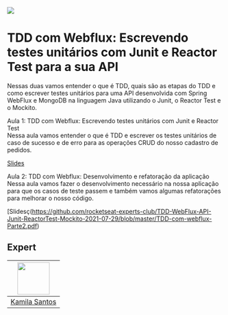 <img src="https://storage.googleapis.com/golden-wind/experts-club/capa-github.svg" />

# TDD com Webflux: Escrevendo testes unitários com Junit e Reactor Test para a sua API 


Nessas duas  vamos entender o que é TDD, quais são as etapas do TDD e como escrever testes unitários para uma API desenvolvida com Spring WebFlux e MongoDB na linguagem Java utilizando o Junit, o Reactor Test e o Mockito.


Aula 1: TDD com Webflux: Escrevendo testes unitários com Junit e Reactor Test <br>
Nessa aula vamos entender o que é TDD  e escrever os testes unitários de caso de sucesso e de erro para as operações CRUD do nosso cadastro de pedidos.

[Slides](https://github.com/rocketseat-experts-club/TDD-WebFlux-API-Junit-ReactorTest-Mockito-2021-07-29/blob/master/TDD-comWebflux-Parte1.pdf)

Aula 2: TDD com Webflux: Desenvolvimento e refatoração da aplicação <br>
 Nessa aula vamos fazer o desenvolvimento necessário na nossa aplicação para que os casos de teste passem e também vamos algumas refatorações para melhorar o nosso código.
 
 [Slidesç(https://github.com/rocketseat-experts-club/TDD-WebFlux-API-Junit-ReactorTest-Mockito-2021-07-29/blob/master/TDD-com-webflux-Parte2.pdf)

## Expert

| [<img src="https://avatars.githubusercontent.com/u/32311268?s=460&u=88788249fc35ea2f59f583dae36d674d34896839&v=4" width="75px;"/>](https://github.com/Kamilahsantos) |
| :-: |
|[Kamila Santos](https://github.com/Kamilahsantos)|



